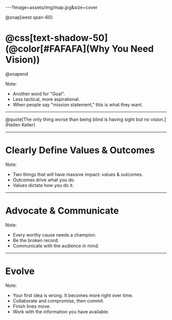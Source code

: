 ---?image=assets/img/map.jpg&size=cover

@snap[west span-60]
# @css[text-shadow-50](@color[#FAFAFA](Why You Need Vision))
@snapend

Note:
- Another word for "Goal".
- Less tactical, more aspirational.
- When people say "mission statement," this is what they want.

---

@quote[The only thing worse than being blind is having sight but no vision.](Hellen Keller)

---

# Clearly Define Values & Outcomes

Note:
- Two things that will have massive impact: values & outcomes.
- Outcomes drive what you do.
- Values dictate how you do it.

---

# Advocate & Communicate

Note:
- Every worthy cause needs a champion.
- Be the broken record.
- Communicate with the audience in mind.

---

# Evolve

Note:
- Your first idea is wrong. It becomes more right over time.
- Collaborate and compromise, then commit.
- Finish lines move.
- Work with the information you have available.
